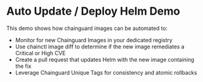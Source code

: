 # Auto Update / Deploy Helm Demo

This demo shows how chainguard images can be automated to:
* Monitor for new Chainguard Images in your dedicated registry
* Use chainctl image diff to determine if the new image remediates a Critical or High CVE
* Create a pull request that updates Helm with the new image containing the fix
* Leverage Chainguard Unique Tags for consistency and atomic rollbacks
